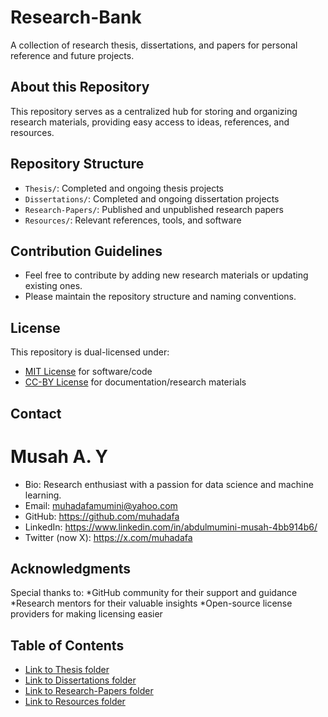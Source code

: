 # Research-Bank
A collection of research thesis, dissertations, and papers for personal reference and future projects.

## About this Repository
This repository serves as a centralized hub for storing and organizing research materials, providing easy access to ideas, references, and resources.

## Repository Structure
* `Thesis/`: Completed and ongoing thesis projects
* `Dissertations/`: Completed and ongoing dissertation projects
* `Research-Papers/`: Published and unpublished research papers
* `Resources/`: Relevant references, tools, and software


## Contribution Guidelines
* Feel free to contribute by adding new research materials or updating existing ones.
* Please maintain the repository structure and naming conventions.


## License
This repository is dual-licensed under:
* [MIT License](LICENSE-MIT.txt) for software/code
* [CC-BY License](LICENSE-CC-BY.txt) for documentation/research materials


## Contact

**Musah A. Y**
================

* Bio: Research enthusiast with a passion for data science and machine learning.
* Email: muhadafamumini@yahoo.com
* GitHub: https://github.com/muhadafa
* LinkedIn: https://www.linkedin.com/in/abdulmumini-musah-4bb914b6/ 
* Twitter (now X): https://x.com/muhadafa

## Acknowledgments
Special thanks to:
*GitHub community for their support and guidance
*Research mentors for their valuable insights
*Open-source license providers for making licensing easier



## Table of Contents
* [Link to Thesis folder](./Thesis)
* [Link to Dissertations folder](./Dissertations)
* [Link to Research-Papers folder](./Research-Papers)
* [Link to Resources folder](./Resources)

